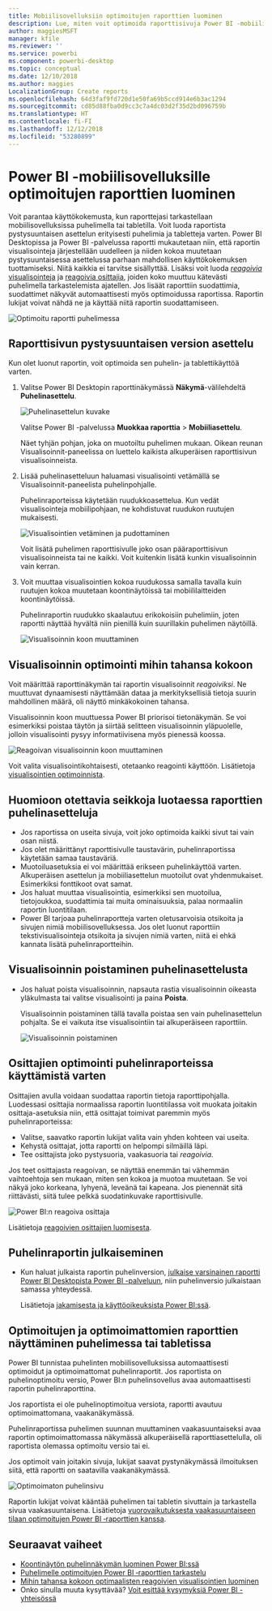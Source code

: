 ```yaml
---
title: Mobiilisovelluksiin optimoitujen raporttien luominen
description: Lue, miten voit optimoida raporttisivuja Power BI -mobiilisovelluksille luomalla raportista erityisesti puhelimiin ja tabletteihin soveltuvan pystysuuntaisen version.
author: maggiesMSFT
manager: kfile
ms.reviewer: ''
ms.service: powerbi
ms.component: powerbi-desktop
ms.topic: conceptual
ms.date: 12/10/2018
ms.author: maggies
LocalizationGroup: Create reports
ms.openlocfilehash: 64d3faf9fd720d1e50fa69b5ccd914e6b3ac1294
ms.sourcegitcommit: cd85d88fba0d9cc3c7a4dc03d2f35d2bd096759b
ms.translationtype: HT
ms.contentlocale: fi-FI
ms.lasthandoff: 12/12/2018
ms.locfileid: "53280899"
---
```

# <a name="create-reports-optimized-for-the-power-bi-mobile-apps"></a>Power BI -mobiilisovelluksille optimoitujen raporttien luominen
Voit parantaa käyttökokemusta, kun raporttejasi tarkastellaan mobiilisovelluksissa puhelimella tai tabletilla. Voit luoda raportista pystysuuntaisen asettelun erityisesti puhelimia ja tabletteja varten. Power BI Desktopissa ja Power BI -palvelussa raportti mukautetaan niin, että raportin visualisointeja järjestellään uudelleen ja niiden kokoa muutetaan pystysuuntaisessa asettelussa parhaan mahdollisen käyttökokemuksen tuottamiseksi. Niitä kaikkia ei tarvitse sisällyttää. Lisäksi voit luoda [ *reagoivia* visualisointeja](#optimize-a-visual-for-any-size) ja [reagoivia osittajia](#enhance-slicers-to-to-work-well-in-phone-reports), joiden koko muuttuu kätevästi puhelimella tarkastelemista ajatellen. Jos lisäät raporttiin suodattimia, suodattimet näkyvät automaattisesti myös optimoidussa raportissa. Raportin lukijat voivat nähdä ne ja käyttää niitä raportin suodattamiseen.

![Optimoitu raportti puhelimessa](media/desktop-create-phone-report/desktop-create-phone-report-1.png)

## <a name="lay-out-a-portrait-version-of-a-report-page"></a>Raporttisivun pystysuuntaisen version asettelu

Kun olet luonut raportin, voit optimoida sen puhelin- ja tablettikäyttöä varten.

1. Valitse Power BI Desktopin raporttinäkymässä **Näkymä**-välilehdeltä **Puhelinasettelu**.  
   
    ![Puhelinasettelun kuvake](media/desktop-create-phone-report/desktop-create-phone-report-3.png)
   
    Valitse Power BI -palvelussa **Muokkaa raporttia** > **Mobiiliasettelu**.

    Näet tyhjän pohjan, joka on muotoiltu puhelimen mukaan. Oikean reunan Visualisoinnit-paneelissa on luettelo kaikista alkuperäisen raporttisivun visualisoinneista.

3. Lisää puhelinasetteluun haluamasi visualisointi vetämällä se Visualisoinnit-paneelista puhelinpohjalle.
   
    Puhelinraporteissa käytetään ruudukkoasettelua. Kun vedät visualisointeja mobiilipohjaan, ne kohdistuvat ruudukon ruutujen mukaisesti.
   
    ![Visualisointien vetäminen ja pudottaminen](media/desktop-create-phone-report/desktop-create-phone-report-4.gif)
   
    Voit lisätä puhelimen raporttisivulle joko osan pääraporttisivun visualisoinneista tai ne kaikki. Voit kuitenkin lisätä kunkin visualisoinnin vain kerran.

4. Voit muuttaa visualisointien kokoa ruudukossa samalla tavalla kuin ruutujen kokoa muutetaan koontinäytöissä tai mobiililaitteiden koontinäytöissä.
   
   Puhelinraportin ruudukko skaalautuu erikokoisiin puhelimiin, joten raportti näyttää hyvältä niin pienillä kuin suurillakin puhelimen näytöillä.
   
   ![Visualisoinnin koon muuttaminen](media/desktop-create-phone-report/desktop-create-phone-report-5.gif)

## <a name="optimize-a-visual-for-any-size"></a>Visualisoinnin optimointi mihin tahansa kokoon
Voit määrittää raporttinäkymän tai raportin visualisoinnit *reagoiviksi*. Ne muuttuvat dynaamisesti näyttämään dataa ja merkityksellisiä tietoja suurin mahdollinen määrä, oli näyttö minkäkokoinen tahansa. 

Visualisoinnin koon muuttuessa Power BI priorisoi tietonäkymän. Se voi esimerkiksi poistaa täytön ja siirtää selitteen visualisoinnin yläpuolelle, jolloin visualisointi pysyy informatiivisena myös pienessä koossa.

![Reagoivan visualisoinnin koon muuttaminen](media/desktop-create-phone-report/desktop-create-phone-report-6.gif)

Voit valita visualisointikohtaisesti, otetaanko reagointi käyttöön. Lisätietoja [visualisointien optimoinnista](visuals/desktop-create-responsive-visuals.md).

## <a name="considerations-when-creating-phone-report-layouts"></a>Huomioon otettavia seikkoja luotaessa raporttien puhelinasetteluja
* Jos raportissa on useita sivuja, voit joko optimoida kaikki sivut tai vain osan niistä. 
* Jos olet määrittänyt raporttisivulle taustavärin, puhelinraportissa käytetään samaa taustaväriä.
* Muotoiluasetuksia ei voi määrittää erikseen puhelinkäyttöä varten. Alkuperäisen asettelun ja mobiiliasettelun muotoilut ovat yhdenmukaiset. Esimerkiksi fonttikoot ovat samat.
* Jos haluat muuttaa visualisointia, esimerkiksi sen muotoilua, tietojoukkoa, suodattimia tai muita ominaisuuksia, palaa normaaliin raportin luontitilaan.
* Power BI tarjoaa puhelinraportteja varten oletusarvoisia otsikoita ja sivujen nimiä mobiilisovelluksessa. Jos olet luonut raporttiin tekstivisualisointeja otsikoita ja sivujen nimiä varten, niitä ei ehkä kannata lisätä puhelinraportteihin.     

## <a name="remove-a-visual-from-the-phone-layout"></a>Visualisoinnin poistaminen puhelinasettelusta
* Jos haluat poista visualisoinnin, napsauta rastia visualisoinnin oikeasta yläkulmasta tai valitse visualisointi ja paina **Poista**.
  
   Visualisoinnin poistaminen tällä tavalla poistaa sen vain puhelinasettelun pohjalta. Se ei vaikuta itse visualisointiin tai alkuperäiseen raporttiin.
  
   ![Visualisoinnin poistaminen](media/desktop-create-phone-report/desktop-create-phone-report-7.gif)

## <a name="enhance-slicers-to-work-well-in-phone-reports"></a>Osittajien optimointi puhelinraporteissa käyttämistä varten
Osittajien avulla voidaan suodattaa raportin tietoja raporttipohjalla. Luodessasi osittajia normaalissa raportin luontitilassa voit muokata joitakin osittaja-asetuksia niin, että osittajat toimivat paremmin myös puhelinraporteissa:

* Valitse, saavatko raportin lukijat valita vain yhden kohteen vai useita.
* Kehystä osittajat, jotta raportti on helpompi silmäillä läpi.
* Tee osittajista joko pystysuoria, vaakasuoria tai *reagoivia*. 

Jos teet osittajasta reagoivan, se näyttää enemmän tai vähemmän vaihtoehtoja sen mukaan, miten sen kokoa ja muotoa muutetaan. Se voi näkyä joko korkeana, lyhyenä, leveänä tai kapeana. Jos pienennät sitä riittävästi, siitä tulee pelkkä suodatinkuvake raporttisivulle. 

![Power BI:n reagoiva osittaja](media/desktop-create-phone-report/desktop-create-phone-report-8.png)

Lisätietoja [reagoivien osittajien luomisesta](power-bi-slicer-filter-responsive.md).

## <a name="publish-a-phone-report"></a>Puhelinraportin julkaiseminen
* Kun haluat julkaista raportin puhelinversion, [julkaise varsinainen raportti Power BI Desktopista Power BI -palveluun](desktop-upload-desktop-files.md), niin puhelinversio julkaistaan samassa yhteydessä.
  
    Lisätietoja [jakamisesta ja käyttöoikeuksista Power BI:ssä](service-how-to-collaborate-distribute-dashboards-reports.md).

## <a name="view-optimized-and-unoptimized-reports-on-a-phone-or-tablet"></a>Optimoitujen ja optimoimattomien raporttien näyttäminen puhelimessa tai tabletissa
Power BI tunnistaa puhelinten mobiilisovelluksissa automaattisesti optimoidut ja optimoimattomat puhelinraportit. Jos raportista on puhelinoptimoitu versio, Power BI:n puhelinsovellus avaa automaattisesti raportin puhelinraporttina.

Jos raportista ei ole puhelinoptimoitua versiota, raportti avautuu optimoimattomana, vaakanäkymässä.  

Puhelinraportissa puhelimen suunnan muuttaminen vaakasuuntaiseksi avaa raportin optimoimattomassa näkymässä alkuperäisellä raporttiasettelulla, oli raportista olemassa optimoitu versio tai ei.

Jos optimoit vain joitakin sivuja, lukijat saavat pystynäkymässä ilmoituksen siitä, että raportti on saatavilla vaakanäkymässä.

![Optimoimaton puhelinsivu](media/desktop-create-phone-report/desktop-create-phone-report-9.png)

Raportin lukijat voivat kääntää puhelimen tai tabletin sivuttain ja tarkastella sivua vaakasuuntaisena. Lisätietoja [vuorovaikutuksesta vaakasuuntaiseen tilaan optimoitujen Power BI ‑raporttien kanssa](consumer/mobile/mobile-apps-view-phone-report.md).

## <a name="next-steps"></a>Seuraavat vaiheet
* [Koontinäytön puhelinnäkymän luominen Power BI:ssä](service-create-dashboard-mobile-phone-view.md)
* [Puhelimelle optimoitujen Power BI ‑raporttien tarkastelu](consumer/mobile/mobile-apps-view-phone-report.md)
* [Mihin tahansa kokoon optimaalisten reagoivien visualisointien luominen](visuals/desktop-create-responsive-visuals.md)
* Onko sinulla muuta kysyttävää? [Voit esittää kysymyksiä Power BI -yhteisössä](http://community.powerbi.com/)

